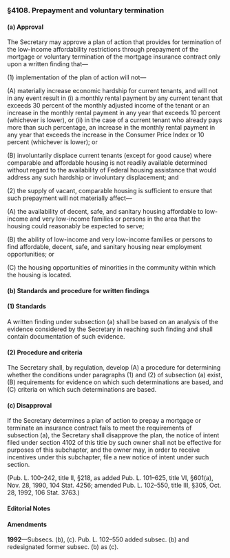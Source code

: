 ### §4108. Prepayment and voluntary termination ###

#### (a) Approval ####

The Secretary may approve a plan of action that provides for termination of the low-income affordability restrictions through prepayment of the mortgage or voluntary termination of the mortgage insurance contract only upon a written finding that—

(1) implementation of the plan of action will not—

(A) materially increase economic hardship for current tenants, and will not in any event result in (i) a monthly rental payment by any current tenant that exceeds 30 percent of the monthly adjusted income of the tenant or an increase in the monthly rental payment in any year that exceeds 10 percent (whichever is lower), or (ii) in the case of a current tenant who already pays more than such percentage, an increase in the monthly rental payment in any year that exceeds the increase in the Consumer Price Index or 10 percent (whichever is lower); or

(B) involuntarily displace current tenants (except for good cause) where comparable and affordable housing is not readily available determined without regard to the availability of Federal housing assistance that would address any such hardship or involuntary displacement; and

(2) the supply of vacant, comparable housing is sufficient to ensure that such prepayment will not materially affect—

(A) the availability of decent, safe, and sanitary housing affordable to low-income and very low-income families or persons in the area that the housing could reasonably be expected to serve;

(B) the ability of low-income and very low-income families or persons to find affordable, decent, safe, and sanitary housing near employment opportunities; or

(C) the housing opportunities of minorities in the community within which the housing is located.

#### (b) Standards and procedure for written findings ####

#### (1) Standards ####

A written finding under subsection (a) shall be based on an analysis of the evidence considered by the Secretary in reaching such finding and shall contain documentation of such evidence.

#### (2) Procedure and criteria ####

The Secretary shall, by regulation, develop (A) a procedure for determining whether the conditions under paragraphs (1) and (2) of subsection (a) exist, (B) requirements for evidence on which such determinations are based, and (C) criteria on which such determinations are based.

#### (c) Disapproval ####

If the Secretary determines a plan of action to prepay a mortgage or terminate an insurance contract fails to meet the requirements of subsection (a), the Secretary shall disapprove the plan, the notice of intent filed under section 4102 of this title by such owner shall not be effective for purposes of this subchapter, and the owner may, in order to receive incentives under this subchapter, file a new notice of intent under such section.

(Pub. L. 100–242, title II, §218, as added Pub. L. 101–625, title VI, §601(a), Nov. 28, 1990, 104 Stat. 4256; amended Pub. L. 102–550, title III, §305, Oct. 28, 1992, 106 Stat. 3763.)

#### **Editorial Notes** ####

#### Amendments ####

**1992**—Subsecs. (b), (c). Pub. L. 102–550 added subsec. (b) and redesignated former subsec. (b) as (c).